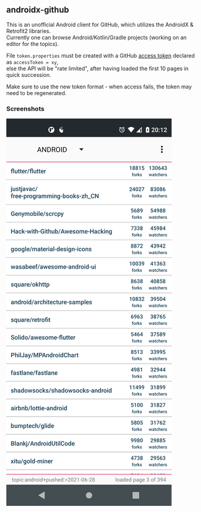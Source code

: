 ## androidx-github

This is an unofficial Android client for GitHub, which utilizes the AndroidX & Retrofit2 libraries.<br/>
Currently one can browse Android/Kotlin/Gradle projects (working on an editor for the topics).

File `token.properties` must be created with a GitHub [access token](https://github.com/settings/tokens) declared as `accessToken = xy`,<br/>
else the API will be "rate limited", after having loaded the first 10 pages in quick succession.

Make sure to use the new token format - when access fails, the token may need to be regenerated.


### Screenshots

![Repositories](screenshots/repositories.png?raw=true "Repositories")
